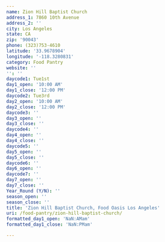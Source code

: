 ```yaml
---
name: Zion Hill Baptist Church
address_1: 7860 10th Avenue
address_2: ''
city: Los Angeles
state: CA
zip: '90043'
phone: (323)753-4610
latitude: '33.9678904'
longitude: '-118.3280831'
category: Food Pantry
website: ''
'': ''
daycode1: Tue1st
day1_open: '10:00 AM'
day1_close: '12:00 PM'
daycode2: Tue3rd
day2_open: '10:00 AM'
day2_close: '12:00 PM'
daycode3: ''
day3_open: ''
day3_close: ''
daycode4: ''
day4_open: ''
day4_close: ''
daycode5: ''
day5_open: ''
day5_close: ''
daycode6: ''
day6_open: ''
daycode7: ''
day7_open: ''
day7_close: ''
Year_Round (Y/N): ''
season_open: ''
season_close: ''
title: 'Zion Hill Baptist Church, Food Oasis Los Angeles'
uri: /food-pantry/zion-hill-baptist-church/
formatted_day1_open: 'NaN:AMam'
formatted_day1_close: 'NaN:PMam'

---
```

